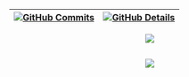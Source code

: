 

| [![GitHub Commits](http://github-profile-summary-cards.vercel.app/api/cards/productive-time?username=HaroldoAnalytics&theme=dracula&utcOffset=-3)](https://github.com/vn7n24fzkq/github-profile-summary-cards) | [![GitHub Details](http://github-profile-summary-cards.vercel.app/api/cards/profile-details?username=HaroldoAnalytics&theme=dracula)](https://github.com/vn7n24fzkq/github-profile-summary-cards) |
| ----------------------------------------------------------------------------------------------------------------------------------------------------------------------------------------------------- | ---------------------------------------------------------------------------------------------------------------------------------------------------------------------------------------- |

  <div align="center" >
<a href="https://skillicons.dev"   >
  <img src="https://skillicons.dev/icons?i=git,vscode,css,html,github,linux,postman,postgres,discord,linkedin,instagram,python,powerbi,excel" />
</a>
  <br />

  </div>

##

   <div align="center" >
     <img src="https://github-profile-trophy.vercel.app/?username=HaroldoAnalytics&row=1&column=6&theme=dracula&margin-w=15&margin-h=15"/>
  </div>
